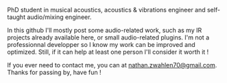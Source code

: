 PhD student in musical acoustics, acoustics & vibrations engineer and self-taught audio/mixing engineer.

In this github I'll mostly post some audio-related work, such as my IR projects already available here, or small audio-related
plugins. I'm not a professionnal developper so I know my work can be improved and optimized. Still, if it can help at least one person I'll consider it worth it !

If you ever need to contact me, you can at nathan.zwahlen70@gmail.com.
Thanks for passing by, have fun !

<!---
JuanPabloZed/JuanPabloZed is a ✨ special ✨ repository because its `README.md` (this file) appears on your GitHub profile.
You can click the Preview link to take a look at your changes.
--->
